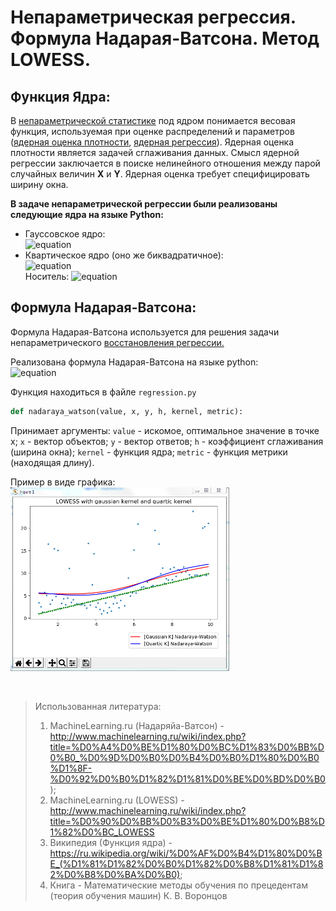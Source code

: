 
# Непараметрическая регрессия.<br />Формула Надарая-Ватсона. Метод LOWESS.

## Функция Ядра:
В [непараметрической статистике](https://ru.wikipedia.org/wiki/%D0%9D%D0%B5%D0%BF%D0%B0%D1%80%D0%B0%D0%BC%D0%B5%D1%82%D1%80%D0%B8%D1%87%D0%B5%D1%81%D0%BA%D0%B0%D1%8F_%D1%81%D1%82%D0%B0%D1%82%D0%B8%D1%81%D1%82%D0%B8%D0%BA%D0%B0 "Непараметрическая статистика") под ядром понимается весовая функция, используемая при оценке распределений и параметров ([ядерная оценка плотности](https://ru.wikipedia.org/wiki/%D0%AF%D0%B4%D0%B5%D1%80%D0%BD%D0%B0%D1%8F_%D0%BE%D1%86%D0%B5%D0%BD%D0%BA%D0%B0_%D0%BF%D0%BB%D0%BE%D1%82%D0%BD%D0%BE%D1%81%D1%82%D0%B8 "Ядерная оценка плотности"), [ядерная регрессия](https://ru.wikipedia.org/wiki/%D0%AF%D0%B4%D0%B5%D1%80%D0%BD%D0%B0%D1%8F_%D1%80%D0%B5%D0%B3%D1%80%D0%B5%D1%81%D1%81%D0%B8%D1%8F "Ядерная регрессия")).  Ядерная оценка плотности является задачей сглаживания данных. Смысл ядерной регрессии заключается в поиске нелинейного отношения между парой случайных величин **X** и **Y**. Ядерная оценка требует специфицировать ширину окна.

**В задаче непараметрической регрессии были реализованы следующие ядра на языке Python:**
* Гауссовское ядро:<br />
![equation](https://latex.codecogs.com/gif.latex?{\displaystyle%20K(u)={\frac%20{1}{\sqrt%20{2\pi%20}}}e^{-{\frac%20{1}{2}}u^{2}}})
* Квартическое ядро (оно же биквадратичное):<br />
![equation](https://latex.codecogs.com/gif.latex?{\displaystyle%20K(u)={\frac%20{15}{16}}(1-u^{2})^{2}})<br />
Носитель: ![equation](https://latex.codecogs.com/gif.latex?{\displaystyle%20|u|\leq%201})

## Формула Надарая-Ватсона:

Формула Надарая-Ватсона используется для решения задачи непараметрического [восстановления регрессии.](http://www.machinelearning.ru/wiki/index.php?title=%D0%A0%D0%B5%D0%B3%D1%80%D0%B5%D1%81%D1%81%D0%B8%D0%BE%D0%BD%D0%BD%D1%8B%D0%B9_%D0%B0%D0%BD%D0%B0%D0%BB%D0%B8%D0%B7 "Восстановление регрессии")

Реализована формула Надарая-Ватсона на языке python:<br />
![equation](https://latex.codecogs.com/gif.latex?a_h(x;X^l)%20=%20\frac{\sum_{i=1}^{l}%20y_i\omega_i(x)}{\sum_{i=1}^{l}%20\omega_i(x)}%20=%20\frac{\sum_{i=1}^{l}%20y_iK\left(\frac{\rho(x,x_i)}{h}%20\right%20)}{\sum_{i=1}^{l}%20K\left(\frac{\rho(x,x_i)}{h}%20\right%20)})

Функция находиться в файле `regression.py`
```python
def nadaraya_watson(value, x, y, h, kernel, metric):
```
Принимает аргументы: `value` - искомое, оптимальное значение в точке x;  `x` - вектор объектов;  `y` - вектор ответов; `h` - коэффициент сглаживания (ширина окна); `kernel` - функция ядра; `metric` - функция метрики (находящая длину).

Пример в виде графика:<br />
<img src="https://raw.githubusercontent.com/DmitryFox/MachineLearning/master/Task_2_1_NonparametricRegression_NadarayaWatson/image/nadaray_watson_gauss_and_quartic.png" width="350" />

<br />

> Использованная литература:
> 1) MachineLearning.ru (Надаряйа-Ватсон) - http://www.machinelearning.ru/wiki/index.php?title=%D0%A4%D0%BE%D1%80%D0%BC%D1%83%D0%BB%D0%B0_%D0%9D%D0%B0%D0%B4%D0%B0%D1%80%D0%B0%D1%8F-%D0%92%D0%B0%D1%82%D1%81%D0%BE%D0%BD%D0%B0);
> 2) MachineLearning.ru (LOWESS) - http://www.machinelearning.ru/wiki/index.php?title=%D0%90%D0%BB%D0%B3%D0%BE%D1%80%D0%B8%D1%82%D0%BC_LOWESS
> 2) Википедия (Функция ядра) - https://ru.wikipedia.org/wiki/%D0%AF%D0%B4%D1%80%D0%BE_(%D1%81%D1%82%D0%B0%D1%82%D0%B8%D1%81%D1%82%D0%B8%D0%BA%D0%B0);
> 3) Книга - Математические методы обучения по прецедентам (теория обучения машин) К. В. Воронцов

